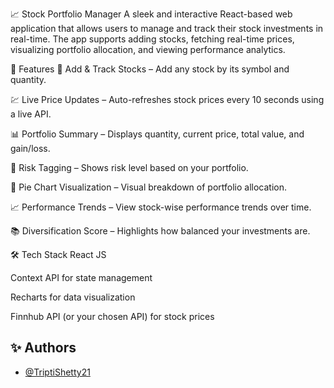 📈 Stock Portfolio Manager
A sleek and interactive React-based web application that allows users to manage and track their stock investments in real-time. The app supports adding stocks, fetching real-time prices, visualizing portfolio allocation, and viewing performance analytics.

🔧 Features
🚀 Add & Track Stocks – Add any stock by its symbol and quantity.

💹 Live Price Updates – Auto-refreshes stock prices every 10 seconds using a live API.

📊 Portfolio Summary – Displays quantity, current price, total value, and gain/loss.

🧠 Risk Tagging – Shows risk level based on your portfolio.

🥧 Pie Chart Visualization – Visual breakdown of portfolio allocation.

📈 Performance Trends – View stock-wise performance trends over time.

📚 Diversification Score – Highlights how balanced your investments are.

🛠️ Tech Stack
React JS

Context API for state management

Recharts for data visualization

Finnhub API (or your chosen API) for stock prices

## ✨ Authors

- [@TriptiShetty21](https://github.com/triptishetty21)